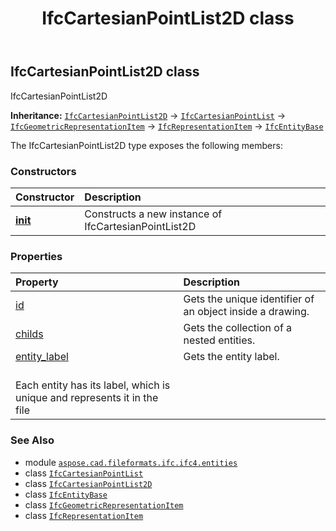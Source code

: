 ﻿---
title: IfcCartesianPointList2D class
second_title: Aspose.CAD for Python via .NET API References
description: 
type: docs
weight: 790
url: /python-net/aspose.cad.fileformats.ifc.ifc4.entities/ifccartesianpointlist2d/
is_root: false
---

## IfcCartesianPointList2D class

IfcCartesianPointList2D



**Inheritance:** [`IfcCartesianPointList2D`](/cad/python-net/aspose.cad.fileformats.ifc.ifc4.entities/ifccartesianpointlist2d) → 
[`IfcCartesianPointList`](/cad/python-net/aspose.cad.fileformats.ifc.ifc4.entities/ifccartesianpointlist) → 
[`IfcGeometricRepresentationItem`](/cad/python-net/aspose.cad.fileformats.ifc.ifc4.entities/ifcgeometricrepresentationitem) → 
[`IfcRepresentationItem`](/cad/python-net/aspose.cad.fileformats.ifc.ifc4.entities/ifcrepresentationitem) → 
[`IfcEntityBase`](/cad/python-net/aspose.cad.fileformats.ifc/ifcentitybase)



The IfcCartesianPointList2D type exposes the following members:

### Constructors
| Constructor | Description |
| :- | :- |
| [__init__](/cad/python-net/aspose.cad.fileformats.ifc.ifc4.entities/ifccartesianpointlist2d/__init__/#) | Constructs a new instance of IfcCartesianPointList2D |


### Properties
| Property | Description |
| :- | :- |
| [id](/cad/python-net/aspose.cad.fileformats.ifc.ifc4.entities/ifccartesianpointlist2d/id) | Gets the unique identifier of an object inside a drawing. |
| [childs](/cad/python-net/aspose.cad.fileformats.ifc.ifc4.entities/ifccartesianpointlist2d/childs) | Gets the collection of a nested entities. |
| [entity_label](/cad/python-net/aspose.cad.fileformats.ifc.ifc4.entities/ifccartesianpointlist2d/entity_label) | Gets the entity label.<br/>Each entity has its label, which is unique and represents it in the file |



### See Also
* module [`aspose.cad.fileformats.ifc.ifc4.entities`](..)
* class [`IfcCartesianPointList`](/cad/python-net/aspose.cad.fileformats.ifc.ifc4.entities/ifccartesianpointlist)
* class [`IfcCartesianPointList2D`](/cad/python-net/aspose.cad.fileformats.ifc.ifc4.entities/ifccartesianpointlist2d)
* class [`IfcEntityBase`](/cad/python-net/aspose.cad.fileformats.ifc/ifcentitybase)
* class [`IfcGeometricRepresentationItem`](/cad/python-net/aspose.cad.fileformats.ifc.ifc4.entities/ifcgeometricrepresentationitem)
* class [`IfcRepresentationItem`](/cad/python-net/aspose.cad.fileformats.ifc.ifc4.entities/ifcrepresentationitem)
